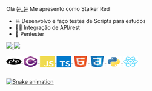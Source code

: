  Olá 눈_눈 Me apresento como Stalker Red

- ☠ Desenvolvo e faço testes de Scripts para estudos
- 🐱‍💻 Integração de API/rest
- 👾 Pentester 

 <div>
<a href="https://github.com/stalkerder">
<img height="180em" src="https://github-readme-stats.vercel.app/api?username=stalkerder&show_icons=true&theme=aura&include_all_commits=true&count_private=true"/>
<img height="180em" src="https://github-readme-stats.vercel.app/api/top-langs/?username=stalkerder&layout=compact&langs_count=16&theme=aura"/> 
</div>
  <div style="display: inline_block"><br>
  <img align="center" alt="Biel-PHP" height="30" width="40" src="https://raw.githubusercontent.com/devicons/devicon/master/icons/php/php-plain.svg">
  <img align="center" alt="Rafa-Csharp" height="30" width="40" src="https://raw.githubusercontent.com/devicons/devicon/master/icons/csharp/csharp-original.svg">
  <img align="center" alt="Biel-Js" height="30" width="40" src="https://raw.githubusercontent.com/devicons/devicon/master/icons/javascript/javascript-plain.svg">
  <img align="center" alt="Rafa-Ts" height="30" width="40" src="https://raw.githubusercontent.com/devicons/devicon/master/icons/typescript/typescript-plain.svg">
  <img align="center" alt="Biel-HTML" height="30" width="40" src="https://raw.githubusercontent.com/devicons/devicon/master/icons/html5/html5-original.svg">
  <img align="center" alt="Biel-CSS" height="30" width="40" src="https://raw.githubusercontent.com/devicons/devicon/master/icons/css3/css3-original.svg">
  <img align="center" alt="Biel-Python" height="30" width="40" src="https://raw.githubusercontent.com/devicons/devicon/master/icons/python/python-original.svg">
  <img align="center" alt="Rafa-React" height="30" width="40" src="https://raw.githubusercontent.com/devicons/devicon/master/icons/react/react-original.svg">
  
  
</div>

  
##
 
<div>
  
  ![Snake animation](https://github.com/stalkerder/stalkerder/blob/output/github-contribution-grid-snake.svg)
 
</div>

